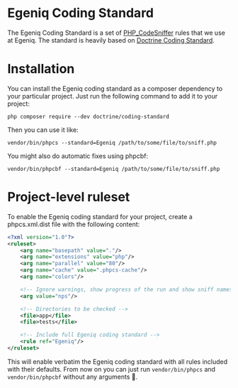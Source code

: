 # Egeniq Coding Standard
The Egeniq Coding Standard is a set of [PHP_CodeSniffer](https://github.com/squizlabs/PHP_CodeSniffer) rules that we
use at Egeniq. The standard is heavily based on [Doctrine Coding Standard](https://github.com/doctrine/coding-standard/).

# Installation
You can install the Egeniq coding standard as a composer dependency to your particular project. Just run the following 
command to add it to your project:

```
php composer require --dev doctrine/coding-standard
```

Then you can use it like:

```
vendor/bin/phpcs --standard=Egeniq /path/to/some/file/to/sniff.php
```

You might also do automatic fixes using phpcbf:

```
vendor/bin/phpcbf --standard=Egeniq /path/to/some/file/to/sniff.php
```

# Project-level ruleset
To enable the Egeniq coding standard for your project, create a phpcs.xml.dist file with the following content:

```xml
<?xml version="1.0"?>
<ruleset>
    <arg name="basepath" value="."/>
    <arg name="extensions" value="php"/>
    <arg name="parallel" value="80"/>
    <arg name="cache" value=".phpcs-cache"/>
    <arg name="colors"/>

    <!-- Ignore warnings, show progress of the run and show sniff names -->
    <arg value="nps"/>

    <!-- Directories to be checked -->
    <file>app</file>
    <file>tests</file>

    <!-- Include full Egeniq coding standard -->
    <rule ref="Egeniq"/>
</ruleset>
```

This will enable verbatim the Egeniq coding standard with all rules included with their defaults. From now on you can just 
run `vendor/bin/phpcs` and `vendor/bin/phpcbf` without any arguments :raised_hands:.

